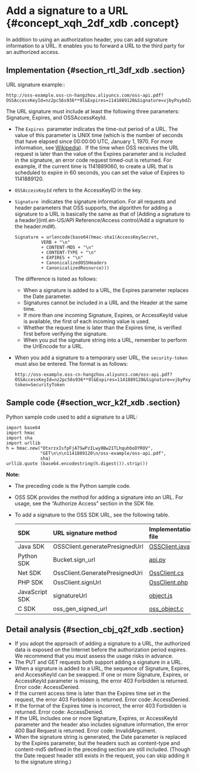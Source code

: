 # Add a signature to a URL {#concept_xqh_2df_xdb .concept}

In addition to using an authorization header, you can add signature information to a URL. It enables you to forward a URL to the third party for an authorized access.

## Implementation {#section_rtl_3df_xdb .section}

URL signature example::

```
http://oss-example.oss-cn-hangzhou.aliyuncs.com/oss-api.pdf?OSSAccessKeyId=nz2pc56s936**9l&Expires=1141889120&Signature=vjbyPxybdZaNmGa%2ByT272YEAiv4%3D
```

The URL signature must include at least the following three parameters: Signature, Expires, and OSSAccessKeyId.

-   The `Expires`  parameter indicates the time-out period of a URL. The value of this parameter is UNIX time \(which is the number of seconds that have elapsed since 00:00:00 UTC, January 1, 1970. For more information, see [Wikipedia](https://en.wikipedia.org/wiki/Unix_time)\).  If the time when OSS receives the URL request is later than the value of the Expires parameter and is included in the signature, an error code request timed-out is returned. For example, if the current time is 1141889060, to create a URL that is scheduled to expire in 60 seconds, you can set the value of Expires to 1141889120.
-   `OSSAccessKeyId` refers to the AccessKeyID in the key.
-   `Signature`  indicates the signature information. For all requests and header parameters that OSS supports, the algorithm for adding a signature to a URL is basically the same as that of [Adding a signature to a header](intl.en-US/API Reference/Access control/Add a signature to the header.md#).

    ```
    Signature = urlencode(base64(hmac-sha1(AccessKeySecret,
              VERB + "\n" 
              + CONTENT-MD5 + "\n" 
              + CONTENT-TYPE + "\n" 
              + EXPIRES + "\n" 
              + CanonicalizedOSSHeaders
              + CanonicalizedResource)))
    ```

    The difference is listed as follows:

    -   When a signature is added to a URL, the Expires parameter replaces the Date parameter.
    -   Signatures cannot be included in a URL and the Header at the same time.
    -   If more than one incoming Signature, Expires, or AccessKeyId value is available, the first of each incoming value is used.
    -   Whether the request time is later than the Expires time, is verified first before verifying the signature.
    -   When you put the signature string into a URL, remember to perform the UrlEncode for a URL.
-   When you add a signature to a temporary user URL, the `security-token` must also be entered. The format is as follows:

    ```
    http://oss-example.oss-cn-hangzhou.aliyuncs.com/oss-api.pdf?OSSAccessKeyId=nz2pc56s936**9l&Expires=1141889120&Signature=vjbyPxybdZaNmGa%2ByT272YEAiv4%3D&security-token=SecurityToken
    ```


## Sample code {#section_wcr_k2f_xdb .section}

Python sample code used to add a signature to a URL:

```
import base64
import hmac
import sha
import urllib
h = hmac.new("OtxrzxIsfpFjA7SwPzILwy8Bw21TLhquhboDYROV",
             "GET\n\n\n1141889120\n/oss-example/oss-api.pdf",
             sha)
urllib.quote (base64.encodestring(h.digest()).strip())
```

**Note:** 

-   The preceding code is the Python sample code.
-   OSS SDK provides the method for adding a signature into an URL. For usage, see the “Authorize Access” section in the SDK file.
-   To add a signature to the OSS SDK URL, see the following table.

    |SDK|URL signature method|Implementation file|
    |:--|:-------------------|:------------------|
    |Java SDK|OSSClient.generatePresignedUrl|[OSSClient.java](https://github.com/aliyun/aliyun-oss-java-sdk/blob/master/src/main/java/com/aliyun/oss/OSSClient.java?spm=a2c4g.11186623.2.6.30uUQV&file=OSSClient.java)|
    |Python SDK|Bucket.sign\_url|[api.py](https://github.com/aliyun/aliyun-oss-python-sdk/blob/master/oss2/api.py?spm=a2c4g.11186623.2.7.30uUQV&file=api.py)|
    |Net SDK|OssClient.GeneratePresignedUri|[OssClient.cs](https://github.com/aliyun/aliyun-oss-csharp-sdk/blob/master/sdk/OssClient.cs?spm=a2c4g.11186623.2.8.30uUQV&file=OssClient.cs)|
    |PHP SDK|OssClient.signUrl|[OssClient.php](https://github.com/aliyun/aliyun-oss-php-sdk/blob/master/src/OSS/OssClient.php?spm=a2c4g.11186623.2.9.30uUQV)|
    |JavaScript SDK|signatureUrl|[object.js](https://github.com/ali-sdk/ali-oss/blob/master/lib/object.js?spm=a2c4g.11186623.2.10.30uUQV&file=object.js)|
    |C SDK|oss\_gen\_signed\_url|[oss\_object.c](https://github.com/aliyun/aliyun-oss-c-sdk/blob/master/oss_c_sdk/oss_object.c?spm=a2c4g.11186623.2.11.30uUQV&file=oss_object.c)|


## Detail analysis {#section_cbj_q2f_xdb .section}

-   If you adopt the approach of adding a signature to a URL, the authorized data is exposed on the Internet before the authorization period expires. We recommend that you must assess the usage risks in advance.
-   The PUT and GET requests both support adding a signature in a URL.
-   When a signature is added to a URL, the sequence of Signature, Expires, and AccessKeyId can be swapped. If one or more Signature, Expires, or AccessKeyId parameter is missing, the error 403 Forbidden is returned. Error code: AccessDenied.
-   If the current access time is later than the Expires time set in the request, the error 403 Forbidden is returned. Error code: AccessDenied.
-   If the format of the Expires time is incorrect, the error 403 Forbidden is returned. Error code: AccessDenied.
-   If the URL includes one or more Signature, Expires, or AccessKeyId parameter and the header also includes signature information, the error 400 Bad Request is returned. Error code: InvalidArgument.
-   When the signature string is generated, the Date parameter is replaced by the Expires parameter, but the headers such as content-type and content-md5 defined in the preceding section are still included. \(Though the Date request header still exists in the request, you can skip adding it to the signature string.\)

